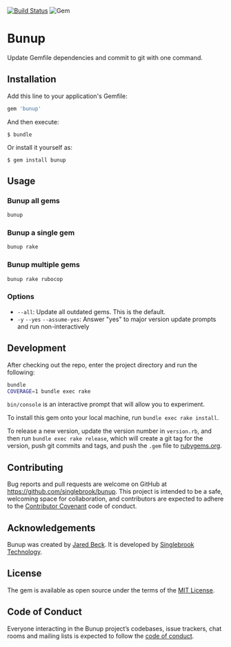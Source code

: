 
[![Build Status](https://travis-ci.org/singlebrook/bunup.svg?branch=master)](https://travis-ci.org/singlebrook/bunup)
![Gem](https://img.shields.io/gem/v/bunup.svg)

# Bunup

Update Gemfile dependencies and commit to git with one command.

## Installation

Add this line to your application's Gemfile:

```ruby
gem 'bunup'
```

And then execute:

    $ bundle

Or install it yourself as:

    $ gem install bunup

## Usage

### Bunup all gems

```bash
bunup
```

### Bunup a single gem

```bash
bunup rake
```

### Bunup multiple gems

```bash
bunup rake rubocop
```

### Options

* `--all`: Update all outdated gems. This is the default.
* `-y` `--yes` `--assume-yes`: Answer "yes" to major version update prompts and run non-interactively

## Development

After checking out the repo, enter the project directory and run the following:

```bash
bundle
COVERAGE=1 bundle exec rake
```

`bin/console` is an interactive prompt that will allow you to experiment.

To install this gem onto your local machine, run `bundle exec rake install`. 

To release a new version, update the version number in `version.rb`, and then 
run `bundle exec rake release`, which will create a git tag for the version, 
push git commits and tags, and push the `.gem` file to 
[rubygems.org](https://rubygems.org).

## Contributing

Bug reports and pull requests are welcome on GitHub at 
https://github.com/singlebrook/bunup. This project is intended to be a safe, 
welcoming space for collaboration, and contributors are expected to adhere to 
the [Contributor Covenant](http://contributor-covenant.org) code of conduct.

## Acknowledgements

Bunup was created by [Jared Beck](https://jaredbeck.com). It is developed by
[Singlebrook Technology](https://singlebrook.com).

## License

The gem is available as open source under the terms of the 
[MIT License](https://opensource.org/licenses/MIT).

## Code of Conduct

Everyone interacting in the Bunup project’s codebases, issue trackers, chat 
rooms and mailing lists is expected to follow the 
[code of conduct](https://github.com/[USERNAME]/bunup/blob/master/CODE_OF_CONDUCT.md).
